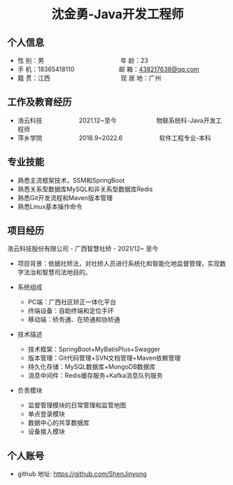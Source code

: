  <center>
     <h1>沈金勇-Java开发工程师</h1>
 </center>


## 个人信息 

* 性 别：男&emsp;&emsp;&emsp;&emsp;&emsp;&emsp;&emsp;&emsp;&emsp;&emsp;&emsp;&emsp;&ensp;年 龄：23  
* 手 机：18365418110&emsp;&emsp;&emsp;&emsp;&emsp;&emsp;&emsp; 邮 箱：438217638@qq.com   
* 籍 贯：江西&emsp;&emsp;&emsp;&emsp;&emsp;&emsp;&emsp; &emsp;&emsp; &emsp;&emsp;现 居 地：广州     

## 工作及教育经历

* 浩云科技&emsp;&emsp;&emsp;&emsp;&emsp;&emsp;2021.12~至今&emsp;&emsp;&emsp;&emsp;&emsp;&emsp;&ensp;物联系统科-Java开发工程师  
* 萍乡学院&emsp;&emsp;&emsp;&emsp;&emsp;&emsp;2018.9~2022.6&emsp;&emsp;&emsp;&emsp;&emsp;&emsp;软件工程专业-本科  

## 专业技能

* 熟悉主流框架技术，SSM和SpringBoot
* 熟悉关系型数据库MySQL和非关系型数据库Redis
* 熟悉Git开发流程和Maven版本管理
* 熟悉Linux基本操作命令

## 项目经历

浩云科技股份有限公司 - 广西智慧社矫 - 2021/12~ 至今 

- 项目背景：依据社矫法，对社矫人员进行系统化和智能化地监督管理，实现数字法治和智慧司法地目的。

* 系统组成
  * PC端：广西社区矫正一体化平台
  * 终端设备：自助终端和定位手环
  * 移动端：矫务通、在矫通和协矫通
* 技术描述
  * 技术框架：SpringBoot+MyBatisPlus+Swagger
  * 版本管理：Git代码管理+SVN文档管理+Maven依赖管理
  * 持久化存储：MySQL数据库+MongoDB数据库
  * 消息中间件：Redis缓存服务+Kafka消息队列服务

* 负责模块
  * 监督管理模块的日常管理和监管地图
  * 单点登录模块
  * 数据中心的共享数据库
  * 设备接入模块


## 个人账号 
* github 地址: https://github.com/ShenJinyong

